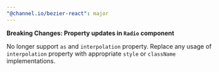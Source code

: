 ```yaml
---
"@channel.io/bezier-react": major
---
```


**Breaking Changes: Property updates in `Radio` component**

No longer support `as` and `interpolation` property. Replace any usage of `interpolation` property with appropriate `style` or `className` implementations.
